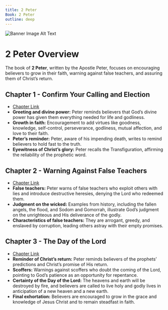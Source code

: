 ```yaml
---
title: 2 Peter
Book: 2 Peter
outline: deep
---
```


![Banner Image Alt Text](/img/banners/2-peter.jpg)

# 2 Peter Overview

The book of **2 Peter**, written by the Apostle Peter, focuses on encouraging believers to grow in their faith, warning against false teachers, and assuring them of Christ’s return.

## Chapter 1 - Confirm Your Calling and Election
- [Chapter Link](./2pet-1)
- **Greeting and divine power:** Peter reminds believers that God’s divine power has given them everything needed for life and godliness.
- **Growth in faith:** Encouragement to add virtues like goodness, knowledge, self-control, perseverance, godliness, mutual affection, and love to their faith.
- **Peter’s reminder:** Peter, aware of his impending death, writes to remind believers to hold fast to the truth.
- **Eyewitness of Christ’s glory:** Peter recalls the Transfiguration, affirming the reliability of the prophetic word.

## Chapter 2 - Warning Against False Teachers
- [Chapter Link](./2pet-2)
- **False teachers:** Peter warns of false teachers who exploit others with lies and introduce destructive heresies, denying the Lord who redeemed them.
- **Judgment on the wicked:** Examples from history, including the fallen angels, the flood, and Sodom and Gomorrah, illustrate God’s judgment on the unrighteous and His deliverance of the godly.
- **Characteristics of false teachers:** They are arrogant, greedy, and enslaved by corruption, leading others astray with their empty promises.

## Chapter 3 - The Day of the Lord
- [Chapter Link](./2pet-3)
- **Reminder of Christ’s return:** Peter reminds believers of the prophets’ predictions and Christ’s promise of His return.
- **Scoffers:** Warnings against scoffers who doubt the coming of the Lord, pointing to God’s patience as an opportunity for repentance.
- **Certainty of the Day of the Lord:** The heavens and earth will be destroyed by fire, and believers are called to live holy and godly lives in anticipation of a new heaven and a new earth.
- **Final exhortation:** Believers are encouraged to grow in the grace and knowledge of Jesus Christ and to remain steadfast in faith.
